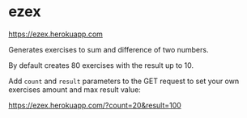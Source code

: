 # ezex

https://ezex.herokuapp.com

Generates exercises to sum and difference of two numbers.

By default creates 80 exercises with the result up to 10.

Add `count` and `result` parameters to the GET request to set your own exercises amount and max result value:

https://ezex.herokuapp.com/?count=20&result=100

